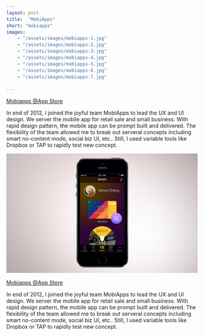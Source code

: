 ```yaml
---
layout: post
title:  "MobiApps"
short: "mobiapps"
images: 
    - "/assets/images/mobiapps-1.jpg"
    - "/assets/images/mobiapps-2.jpg"
    - "/assets/images/mobiapps-3.jpg"
    - "/assets/images/mobiapps-4.jpg"
    - "/assets/images/mobiapps-5.jpg"
    - "/assets/images/mobiapps-6.jpg"
    - "/assets/images/mobiapps-7.jpg"

---
```

[Mobiapps @App Store](https://itunes.apple.com/tw/app/ding-hao/id577065907?mt=8)

In end of 2012, I joined the joyful team MobiApps to lead the UX and UI design. We server the mobile app for retail sale and small business. With rapid design pattern, the mobile app can be prompt built and delivered. The flexibility of the team allowed me to break out serveral concepts including smart no-content mode, social biz UI, etc.. Still, I used variable tools like Dropbox or TAP to rapidly test new concept.

<!--more-->
![MobiApps](/assets/images/mobiapps-1.jpg)

[Mobiapps @App Store](https://itunes.apple.com/tw/app/ding-hao/id577065907?mt=8)

In end of 2012, I joined the joyful team MobiApps to lead the UX and UI design. We server the mobile app for retail sale and small business. With rapid design pattern, the mobile app can be prompt built and delivered. The flexibility of the team allowed me to break out serveral concepts including smart no-content mode, social biz UI, etc.. Still, I used variable tools like Dropbox or TAP to rapidly test new concept.